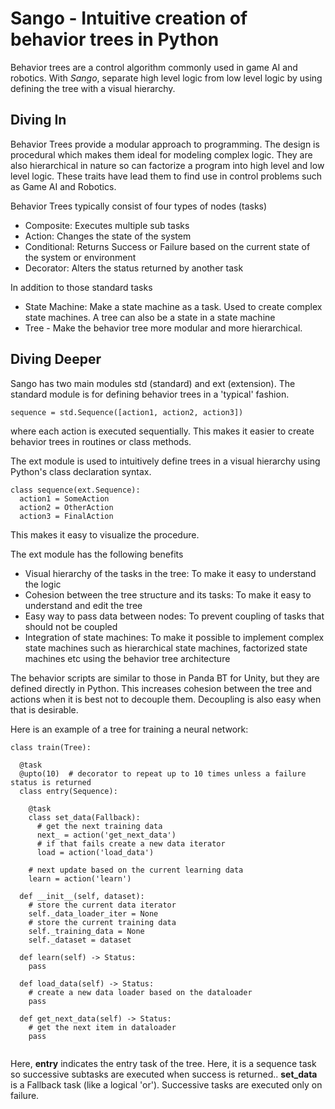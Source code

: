 # Sango - Intuitive creation of behavior trees in Python

Behavior trees are a control algorithm commonly used in game AI and robotics. With *Sango*, separate high level logic from low level logic by using defining the tree with a visual hierarchy.

## Diving In

Behavior Trees provide a modular approach to programming. The design is procedural which makes them ideal for modeling complex logic. They are also hierarchical in nature so can factorize a program into high level and low level logic. These traits have lead them to find use in control problems such as Game AI and Robotics.

Behavior Trees typically consist of four types of nodes (tasks)
* Composite: Executes multiple sub tasks 
* Action: Changes the state of the system
* Conditional: Returns Success or Failure based on the current state of the system or environment
* Decorator: Alters the status returned by another task

In addition to those standard tasks
* State Machine: Make a state machine as a task. Used to create complex state machines. A tree can also be a state in a state machine
* Tree - Make the behavior tree more modular and more hierarchical.

## Diving Deeper

Sango has two main modules std (standard) and ext (extension). The standard module is for defining behavior trees in a 'typical' fashion.

```
sequence = std.Sequence([action1, action2, action3])
```

where each action is executed sequentially. This makes it easier to create behavior trees in routines or class methods.

The ext module is used to intuitively define trees in a visual hierarchy using Python's class declaration syntax.

```
class sequence(ext.Sequence):
  action1 = SomeAction
  action2 = OtherAction
  action3 = FinalAction
```

This makes it easy to visualize the procedure.

The ext module has the following benefits
* Visual hierarchy of the tasks in the tree: To make it easy to understand the logic
* Cohesion between the tree structure and its tasks: To make it easy to understand and edit the tree
* Easy way to pass data between nodes: To prevent coupling of tasks that should not be coupled
* Integration of state machines: To make it possible to implement complex state machines such as hierarchical state machines, factorized state machines etc using the behavior tree architecture

The behavior scripts are similar to those in Panda BT for Unity, but they are defined directly in Python. This increases cohesion between the tree and actions when it is best not  to decouple them. Decoupling is also easy when that is desirable.

Here is an example of a tree for training a neural network:

```
class train(Tree):

  @task
  @upto(10)  # decorator to repeat up to 10 times unless a failure status is returned
  class entry(Sequence):
    
    @task
    class set_data(Fallback):
      # get the next training data
      next_ = action('get_next_data')
      # if that fails create a new data iterator
      load = action('load_data')
     
    # next update based on the current learning data
    learn = action('learn')
  
  def __init__(self, dataset):
    # store the current data iterator
    self._data_loader_iter = None
    # store the current training data
    self._training_data = None
    self._dataset = dataset
 
  def learn(self) -> Status:
    pass
    
  def load_data(self) -> Status:
    # create a new data loader based on the dataloader
    pass
    
  def get_next_data(self) -> Status:
    # get the next item in dataloader
    pass
    
```

Here, **entry** indicates the entry task of the tree. Here, it is a sequence task so successive subtasks are executed when success is returned.. **set_data** is a Fallback task (like a logical 'or'). Successive tasks are executed only on failure.
